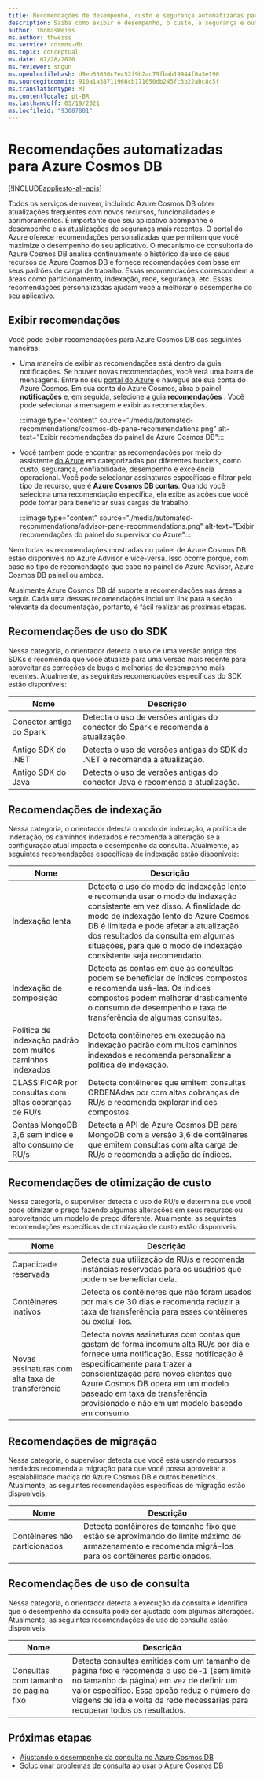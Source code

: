 ```yaml
---
title: Recomendações de desempenho, custo e segurança automatizadas para Azure Cosmos DB
description: Saiba como exibir o desempenho, o custo, a segurança e outras recomendações personalizados para Azure Cosmos DB com base em seus padrões de carga de trabalho.
author: ThomasWeiss
ms.author: thweiss
ms.service: cosmos-db
ms.topic: conceptual
ms.date: 07/28/2020
ms.reviewer: sngun
ms.openlocfilehash: d9eb55030c7ec52f9b2ac79fbab19944f0a3e190
ms.sourcegitcommit: 910a1a38711966cb171050db245fc3b22abc8c5f
ms.translationtype: MT
ms.contentlocale: pt-BR
ms.lasthandoff: 03/19/2021
ms.locfileid: "93087801"
---
```

# <a name="automated-recommendations-for-azure-cosmos-db"></a>Recomendações automatizadas para Azure Cosmos DB
[!INCLUDE[appliesto-all-apis](includes/appliesto-all-apis.md)]

Todos os serviços de nuvem, incluindo Azure Cosmos DB obter atualizações frequentes com novos recursos, funcionalidades e aprimoramentos. É importante que seu aplicativo acompanhe o desempenho e as atualizações de segurança mais recentes. O portal do Azure oferece recomendações personalizadas que permitem que você maximize o desempenho do seu aplicativo. O mecanismo de consultoria do Azure Cosmos DB analisa continuamente o histórico de uso de seus recursos de Azure Cosmos DB e fornece recomendações com base em seus padrões de carga de trabalho. Essas recomendações correspondem a áreas como particionamento, indexação, rede, segurança, etc. Essas recomendações personalizadas ajudam você a melhorar o desempenho do seu aplicativo.

## <a name="view-recommendations"></a>Exibir recomendações

Você pode exibir recomendações para Azure Cosmos DB das seguintes maneiras:

- Uma maneira de exibir as recomendações está dentro da guia notificações. Se houver novas recomendações, você verá uma barra de mensagens. Entre no seu [portal do Azure](https://portal.azure.com) e navegue até sua conta do Azure Cosmos. Em sua conta do Azure Cosmos, abra o painel **notificações** e, em seguida, selecione a guia **recomendações** . Você pode selecionar a mensagem e exibir as recomendações.  

   :::image type="content" source="./media/automated-recommendations/cosmos-db-pane-recommendations.png" alt-text="Exibir recomendações do painel de Azure Cosmos DB":::

- Você também pode encontrar as recomendações por meio do assistente [do Azure](../advisor/advisor-overview.md) em categorizadas por diferentes buckets, como custo, segurança, confiabilidade, desempenho e excelência operacional. Você pode selecionar assinaturas específicas e filtrar pelo tipo de recurso, que é **Azure Cosmos DB contas**.  Quando você seleciona uma recomendação específica, ela exibe as ações que você pode tomar para beneficiar suas cargas de trabalho.

   :::image type="content" source="./media/automated-recommendations/advisor-pane-recommendations.png" alt-text="Exibir recomendações do painel do supervisor do Azure":::

Nem todas as recomendações mostradas no painel de Azure Cosmos DB estão disponíveis no Azure Advisor e vice-versa. Isso ocorre porque, com base no tipo de recomendação que cabe no painel do Azure Advisor, Azure Cosmos DB painel ou ambos.

Atualmente Azure Cosmos DB dá suporte a recomendações nas áreas a seguir. Cada uma dessas recomendações inclui um link para a seção relevante da documentação, portanto, é fácil realizar as próximas etapas.

## <a name="sdk-usage-recommendations"></a>Recomendações de uso do SDK

Nessa categoria, o orientador detecta o uso de uma versão antiga dos SDKs e recomenda que você atualize para uma versão mais recente para aproveitar as correções de bugs e melhorias de desempenho mais recentes. Atualmente, as seguintes recomendações específicas do SDK estão disponíveis:

|Nome  |Descrição  |
|---------|---------|
| Conector antigo do Spark | Detecta o uso de versões antigas do conector do Spark e recomenda a atualização. |
| Antigo SDK do .NET | Detecta o uso de versões antigas do SDK do .NET e recomenda a atualização. |
| Antigo SDK do Java | Detecta o uso de versões antigas do conector Java e recomenda a atualização. |

## <a name="indexing-recommendations"></a>Recomendações de indexação

Nessa categoria, o orientador detecta o modo de indexação, a política de indexação, os caminhos indexados e recomenda a alteração se a configuração atual impacta o desempenho da consulta. Atualmente, as seguintes recomendações específicas de indexação estão disponíveis:

|Nome  |Descrição  |
|---------|---------|
| Indexação lenta | Detecta o uso do modo de indexação lento e recomenda usar o modo de indexação consistente em vez disso. A finalidade do modo de indexação lento do Azure Cosmos DB é limitada e pode afetar a atualização dos resultados da consulta em algumas situações, para que o modo de indexação consistente seja recomendado. |
| Indexação de composição| Detecta as contas em que as consultas podem se beneficiar de índices compostos e recomenda usá-las. Os índices compostos podem melhorar drasticamente o consumo de desempenho e taxa de transferência de algumas consultas.|
| Política de indexação padrão com muitos caminhos indexados | Detecta contêineres em execução na indexação padrão com muitos caminhos indexados e recomenda personalizar a política de indexação.|
| CLASSIFICAR por consultas com altas cobranças de RU/s| Detecta contêineres que emitem consultas ORDENAdas por com altas cobranças de RU/s e recomenda explorar índices compostos.|
| Contas MongoDB 3,6 sem índice e alto consumo de RU/s| Detecta a API de Azure Cosmos DB para MongoDB com a versão 3,6 de contêineres que emitem consultas com alta carga de RU/s e recomenda a adição de índices.|

## <a name="cost-optimization-recommendations"></a>Recomendações de otimização de custo

Nessa categoria, o supervisor detecta o uso de RU/s e determina que você pode otimizar o preço fazendo algumas alterações em seus recursos ou aproveitando um modelo de preço diferente. Atualmente, as seguintes recomendações específicas de otimização de custo estão disponíveis:

|Nome  |Descrição  |
|---------|---------|
| Capacidade reservada | Detecta sua utilização de RU/s e recomenda instâncias reservadas para os usuários que podem se beneficiar dela. |
| Contêineres inativos | Detecta os contêineres que não foram usados por mais de 30 dias e recomenda reduzir a taxa de transferência para esses contêineres ou excluí-los.|
| Novas assinaturas com alta taxa de transferência | Detecta novas assinaturas com contas que gastam de forma incomum alta RU/s por dia e fornece uma notificação. Essa notificação é especificamente para trazer a conscientização para novos clientes que Azure Cosmos DB opera em um modelo baseado em taxa de transferência provisionado e não em um modelo baseado em consumo. |

## <a name="migration-recommendations"></a>Recomendações de migração

Nessa categoria, o supervisor detecta que você está usando recursos herdados recomenda a migração para que você possa aproveitar a escalabilidade maciça do Azure Cosmos DB e outros benefícios. Atualmente, as seguintes recomendações específicas de migração estão disponíveis:

|Nome  |Descrição  |
|---------|---------|
| Contêineres não particionados | Detecta contêineres de tamanho fixo que estão se aproximando do limite máximo de armazenamento e recomenda migrá-los para os contêineres particionados.|

## <a name="query-usage-recommendations"></a>Recomendações de uso de consulta

Nessa categoria, o orientador detecta a execução da consulta e identifica que o desempenho da consulta pode ser ajustado com algumas alterações. Atualmente, as seguintes recomendações de uso de consulta estão disponíveis:

|Nome  |Descrição  |
|---------|---------|
| Consultas com tamanho de página fixo | Detecta consultas emitidas com um tamanho de página fixo e recomenda o uso de-1 (sem limite no tamanho da página) em vez de definir um valor específico. Essa opção reduz o número de viagens de ida e volta da rede necessárias para recuperar todos os resultados. |

## <a name="next-steps"></a>Próximas etapas

* [Ajustando o desempenho da consulta no Azure Cosmos DB](sql-api-query-metrics.md)
* [Solucionar problemas de consulta](troubleshoot-query-performance.md) ao usar o Azure Cosmos DB

